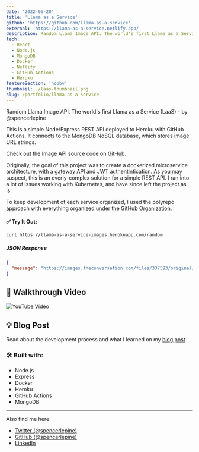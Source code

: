 ```yaml
---
date: '2022-06-20'
title: 'Llama as a Service'
github: 'https://github.com/llama-as-a-service'
external: 'https://llama-as-a-service.netlify.app/'
description: Random Llama Image API. The world's first Llama as a Service (LaaS)
tech:
  - React
  - Node.js
  - MongoDB
  - Docker
  - Netlify
  - GitHub Actions
  - Heroku
featureSection: 'hobby'
thumbnail: ./laas-thumbnail.png
slug: /portfolio/llama-as-a-service
---
```


Random Llama Image API. The world's first Llama as a Service (LaaS) - by @spencerlepine

This is a simple Node/Express REST API deployed to Heroku with GitHub Actions. It connects to the MongoDB NoSQL database, which stores image URL strings.

Check out the Image API source code on [GitHub](https://github.com/llama-as-a-service/images-service).

Originally, the goal of this project was to create a dockerized microservice architecture, with a gateway API and JWT authentintication. As you may suspect, this is an overly-complex solution for a simple REST API. I ran into a lot of issues working with Kubernetes, and have since left the project as is.

To keep development of each service organized, I used the polyrepo approach with everything organized under the [GitHub Organization](https://github.com/llama-as-a-service).

#### ✅ Try It Out:
```sh
curl https://llama-as-a-service-images.herokuapp.com/random
```

##### JSON Response
```json
{
  "message": "https://images.theconversation.com/files/337593/original/file-20200526-106811-ql6d51.jpg?ixlib=rb-1.1.0&q=45&auto=format&w=1200&h=900.0&fit=crop"
}
```

## 🎥 Walkthrough Video

[![YouTube Video](https://user-images.githubusercontent.com/60903378/178522554-bdd1e702-b01c-4433-8d11-2b8e4ccf4f75.png)](TODO)

## 💡 Blog Post
Read about the development process and what I learned on my [blog post](https://www.spencerlepine.com/blog/building-llama-as-a-service)

### 🛠️ Built with:
  - Node.js
  - Express
  - Docker
  - Heroku
  - GitHub Actions
  - MongoDB

---

Also find me here:
* [Twitter (@spencerlepine)](https://twitter.com/SpencerLepine)
* [GitHub (@spencerlepine)](https://github.com/spencerlepine)
* [LinkedIn](https://www.linkedin.com/in/spencer-lepine/)

